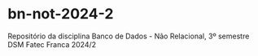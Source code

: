 # bn-not-2024-2
Repositório da disciplina Banco de Dados - Não Relacional, 3º semestre DSM Fatec Franca 2024/2
 